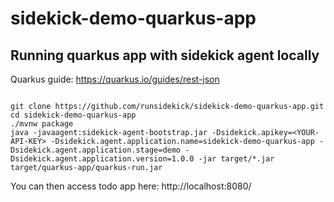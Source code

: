 # sidekick-demo-quarkus-app

## Running quarkus app with sidekick agent locally
Quarkus guide: https://quarkus.io/guides/rest-json

```

git clone https://github.com/runsidekick/sidekick-demo-quarkus-app.git
cd sidekick-demo-quarkus-app
./mvnw package
java -javaagent:sidekick-agent-bootstrap.jar -Dsidekick.apikey=<YOUR-API-KEY> -Dsidekick.agent.application.name=sidekick-demo-quarkus-app -Dsidekick.agent.application.stage=demo -Dsidekick.agent.application.version=1.0.0 -jar target/*.jar target/quarkus-app/quarkus-run.jar
```

You can then access todo app here: http://localhost:8080/
